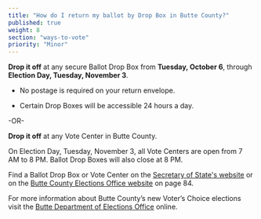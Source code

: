 ```yaml
---
title: "How do I return my ballot by Drop Box in Butte County?"
published: true
weight: 8
section: "ways-to-vote"
priority: "Minor"
---
```


**Drop it off** at any secure Ballot Drop Box from **Tuesday, October 6**, through **Election Day, Tuesday, November 3**.  

- No postage is required on your return envelope.  

- Certain Drop Boxes will be accessible 24 hours a day.        

-OR-

**Drop it off** at any Vote Center in Butte County.   

On Election Day, Tuesday, November 3, all Vote Centers are open from 7 AM to 8 PM. Ballot Drop Boxes will also close at 8 PM. 

Find a Ballot Drop Box or Vote Center on the [Secretary of State's website](https://caearlyvoting.sos.ca.gov/) or on the [Butte County Elections Office website](https://clerk-recorder.buttecounty.net/elections/archives/eln45/45_voter_info_guide.pdf) on page 84. 

For more information about Butte County’s new Voter’s Choice elections visit the [Butte Department of Elections Office](https://clerk-recorder.buttecounty.net/elections/electhome.html) online.  
